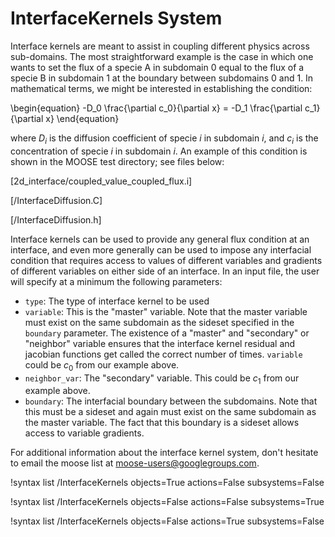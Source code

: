 # InterfaceKernels System

Interface kernels are meant to assist in coupling different physics across sub-domains. The most straightforward example is the case in which one wants to set the flux of a specie A in subdomain 0 equal to the flux of a specie B in subdomain 1 at the boundary between subdomains 0 and 1. In mathematical terms, we might be interested in establishing the condition:

\begin{equation}
-D_0 \frac{\partial c_0}{\partial x} = -D_1 \frac{\partial c_1}{\partial x}
\end{equation}

where $D_i$ is the diffusion coefficient of specie $i$ in subdomain $i$, and $c_i$ is the concentration of specie $i$ in subdomain $i$. An example of this condition is shown in the MOOSE test directory; see files below:

[2d_interface/coupled_value_coupled_flux.i]

[/InterfaceDiffusion.C]

[/InterfaceDiffusion.h]

Interface kernels can be used to provide any general flux condition at an interface, and even more generally can be used to impose any interfacial condition that requires access to values of different variables and gradients of different variables on either side of an interface. In an input file, the user will specify at a minimum the following parameters:

- `type`: The type of interface kernel to be used
- `variable`: This is the "master" variable. Note that the master variable must exist on the same subdomain as the sideset specified in the `boundary` parameter. The existence of a "master" and "secondary" or "neighbor" variable ensures that the interface kernel residual and jacobian functions get called the correct number of times. `variable` could be $c_0$ from our example above.
- `neighbor_var`: The "secondary" variable. This could be $c_1$ from our example above.
- `boundary`: The interfacial boundary between the subdomains. Note that this must be a sideset and again must exist on the same subdomain as the master variable. The fact that this boundary is a sideset allows access to variable gradients.

For additional information about the interface kernel system, don't hesitate to email the moose list at [moose-users@googlegroups.com](mailto:moose-users@googlegroups.com).

!syntax list /InterfaceKernels objects=True actions=False subsystems=False

!syntax list /InterfaceKernels objects=False actions=False subsystems=True

!syntax list /InterfaceKernels objects=False actions=True subsystems=False
